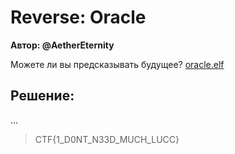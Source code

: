 # Reverse: Oracle 

**Автор: @AetherEternity** 

Можете ли вы предсказывать будущее? [oracle.elf](./oracle.elf) 

## Решение: 

... 
 
> CTF{1_D0NT_N33D_MUCH_LUCC}